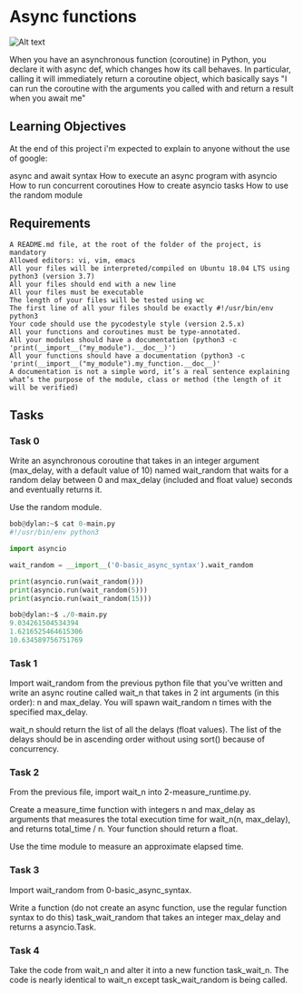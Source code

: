 # Async functions

![Alt text](https://holbertonintranet.s3.amazonaws.com/uploads/medias/2019/12/4aeaa9c3cb1f316c05c4.png?X-Amz-Algorithm=AWS4-HMAC-SHA256&X-Amz-Credential=AKIARDDGGGOUWMNL5ANN%2F20210212%2Fus-east-1%2Fs3%2Faws4_request&X-Amz-Date=20210212T204952Z&X-Amz-Expires=86400&X-Amz-SignedHeaders=host&X-Amz-Signature=4c12d4e0863271182f75ae22a634e8af6322b6ec76555ead526d09f694371a54)

When you have an asynchronous function (coroutine) in Python, you declare it 
with async def, which changes how its call behaves. In particular,
calling it will immediately return a coroutine object, which basically says
"I can run the coroutine with the arguments you called with and return a result 
when you await me"

## Learning Objectives 

At the end of this project i'm expected to explain to anyone without the use of google:

   async and await syntax
   How to execute an async program with asyncio
   How to run concurrent coroutines
   How to create asyncio tasks
   How to use the random module

## Requirements


    A README.md file, at the root of the folder of the project, is mandatory
    Allowed editors: vi, vim, emacs
    All your files will be interpreted/compiled on Ubuntu 18.04 LTS using python3 (version 3.7)
    All your files should end with a new line
    All your files must be executable
    The length of your files will be tested using wc
    The first line of all your files should be exactly #!/usr/bin/env python3
    Your code should use the pycodestyle style (version 2.5.x)
    All your functions and coroutines must be type-annotated.
    All your modules should have a documentation (python3 -c 'print(__import__("my_module").__doc__)')
    All your functions should have a documentation (python3 -c 'print(__import__("my_module").my_function.__doc__)'
    A documentation is not a simple word, it’s a real sentence explaining what’s the purpose of the module, class or method (the length of it will be verified)

## Tasks

### Task 0

Write an asynchronous coroutine that takes in an integer argument 
(max_delay, with a default value of 10) named wait_random that waits for a random delay
between 0 and max_delay (included and float value) seconds and eventually returns it.

Use the random module.

```python
bob@dylan:~$ cat 0-main.py
#!/usr/bin/env python3

import asyncio

wait_random = __import__('0-basic_async_syntax').wait_random

print(asyncio.run(wait_random()))
print(asyncio.run(wait_random(5)))
print(asyncio.run(wait_random(15)))

bob@dylan:~$ ./0-main.py
9.034261504534394
1.6216525464615306
10.634589756751769
```

### Task 1

Import wait_random from the previous python file that you’ve written and write
an async routine called wait_n that takes in 2 int arguments (in this order):
n and max_delay. You will spawn wait_random n times with the specified max_delay.

wait_n should return the list of all the delays (float values). 
The list of the delays should be in ascending order without using sort() because of
concurrency.


### Task 2

From the previous file, import wait_n into 2-measure_runtime.py.

Create a measure_time function with integers n and max_delay as arguments that measures
the total execution time for wait_n(n, max_delay), and returns total_time / n.
Your function should return a float.

Use the time module to measure an approximate elapsed time.


### Task 3

Import wait_random from 0-basic_async_syntax.

Write a function (do not create an async function, use the regular function syntax to do this)
task_wait_random that takes an integer max_delay and returns a asyncio.Task.


### Task 4

Take the code from wait_n and alter it into a new function task_wait_n.
The code is nearly identical to wait_n except task_wait_random is being called.

